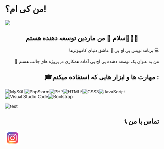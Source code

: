 # من کی ام؟!

<img align="center" src="https://github.com/Mardindeveloper/Mardindeveloper/assets/108567140/d5ad11c1-f7ed-4ef2-8080-7a833db7e59a">

<h2 align="center">سلام 👋 من ماردین توسعه دهنده هستم👨🏻‍💻</h2>

<p align="right">برنامه نویس پی اچ پی 🐘 عاشق دنیای کامپیوترها 💻</p>
<p align="right">🤝 من به عنوان یک توسعه دهنده پی اچ پی آماده همکاری در پروژه های جالب هستم</p>

<h2 align="right">🎓مهارت ها و ابزار هایی که استفاده میکنم : </h2>

![MySQL](https://img.shields.io/badge/mysql-%2300f.svg?style=for-the-badge&logo=mysql&logoColor=white)![PhpStorm](https://img.shields.io/badge/phpstorm-143?style=for-the-badge&logo=phpstorm&logoColor=black&color=black&labelColor=darkorchid)![PHP](https://img.shields.io/badge/php-%23777BB4.svg?style=for-the-badge&logo=php&logoColor=white)![HTML5](https://img.shields.io/badge/html5-%23E34F26.svg?style=for-the-badge&logo=html5&logoColor=white)![CSS3](https://img.shields.io/badge/css3-%231572B6.svg?style=for-the-badge&logo=css3&logoColor=white)![JavaScript](https://img.shields.io/badge/javascript-%23323330.svg?style=for-the-badge&logo=javascript&logoColor=%23F7DF1E)![Visual Studio Code](https://img.shields.io/badge/Visual%20Studio%20Code-0078d7.svg?style=for-the-badge&logo=visual-studio-code&logoColor=white)![Bootstrap](https://img.shields.io/badge/bootstrap-%238511FA.svg?style=for-the-badge&logo=bootstrap&logoColor=white)

![test](https://github.com/Mardindeveloper/Mardindeveloper/assets/108567140/4b7d03e5-cd63-4b9f-9271-558d64200473)

<h2 align="right">📞 تماس با من</h2>
<img src="https://github.com/Mardindeveloper/Mardindeveloper/blob/main/image/icons8-instagram-48.png?raw=true">
